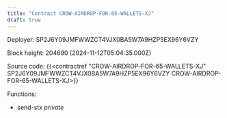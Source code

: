 ```yaml
---
title: "Contract CROW-AIRDROP-FOR-65-WALLETS-XJ"
draft: true
---
```

Deployer: SP2J6Y09JMFWWZCT4VJX0BA5W7A9HZP5EX96Y6VZY


 



Block height: 204690 (2024-11-12T05:04:35.000Z)

Source code: {{<contractref "CROW-AIRDROP-FOR-65-WALLETS-XJ" SP2J6Y09JMFWWZCT4VJX0BA5W7A9HZP5EX96Y6VZY CROW-AIRDROP-FOR-65-WALLETS-XJ>}}

Functions:

* send-stx _private_
